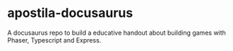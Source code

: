 # apostila-docusaurus
A docusaurus repo to build a educative handout about building games with Phaser, Typescript and Express.
